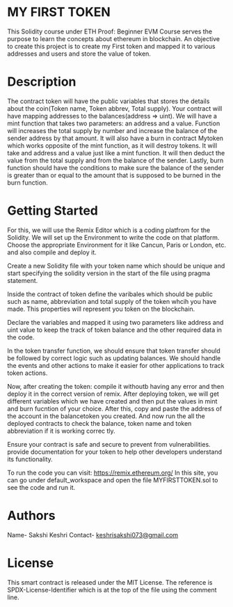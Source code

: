# MY FIRST TOKEN
This Solidity course under ETH Proof: Beginner EVM Course serves the purpose to learn the concepts about ethereum in blockchain. An objective to create this project is to create my First token and mapped it to various addresses and users and store the value of token.

# Description
The contract token will have the public variables that stores the details about the coin(Token name, Token abbrev, Total supply). Your contract will have mapping addresses to the balances(address => uint). We will have a mint function that takes two parameters: an address and a value. Function will increases the total supply by number and increase the balance of the sender address by that amount.
It will also have a burn in contract Mytoken which works opposite of the mint function, as it will destroy tokens. It will take and address and a value just like a mint function. It will then deduct the value from the total supply and from the balance of the sender. Lastly, burn function should have the conditions to make sure the balance of the sender is greater than or equal to the amount that is supposed to be burned in the burn function.

# Getting Started
For this, we will use the Remix Editor which is a coding platfrom for the Solidity. We will set up the Environment to write the code on that platform. Choose the appropriate Environment for it like Cancun, Paris or London, etc. and also compile and deploy it.

Create a new Solidity file with your token name which should be unique and start specifying the solidity version in the start of the file using pragma statement.

Inside the contract of token define the varibales which should be public such as name, abbreviation and total supply of the token whcih you have made. This properties will represent you token on the blockchain.

Declare the variables and mapped it using two parameters like address and uint value to keep the track of token balance and the other required data in the code.

In the token transfer function, we should ensure that token transfer should be followed by correct logic such as updating balances.
We should handle the events and other actions to make it easier for other applications to track token actions.

Now, after creating the token: compile it withoutb having any error and then deploy it in the correct version of remix.
After deploying token, we will get different variables which we have created and then put the values in mint and burn fucntion of your choice. After this, copy and paste the address of the account in the balancetoken you created. And now run the all the deployed contracts to check the balance, token name and token abbreviation if it is working correc tly. 

Ensure your contract is safe and secure to prevent from vulnerabilities. provide documentation for your token to help other developers understand its functionality.

To run the code you can visit: https://remix.ethereum.org/
In this site, you can go under default_workspace and open the file MYFIRSTTOKEN.sol to see the code and run it.

# Authors
Name- Sakshi Keshri 
Contact- keshrisakshi073@gmail.com

# License
This smart contract is released under the MIT License. The reference is SPDX-License-Identifier which is at the top of the file using the comment line.



